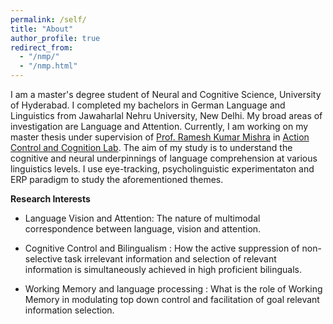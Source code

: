 ```yaml
---
permalink: /self/
title: "About"
author_profile: true
redirect_from: 
  - "/nmp/"
  - "/nmp.html"
---
```

I am a master's degree student of Neural and Cognitive Science, University of Hyderabad. I completed my bachelors in German Language and Linguistics from Jawaharlal Nehru University, New Delhi. My broad areas of investigation are Language and Attention. Currently, I am working on my master thesis under supervision of [Prof. Ramesh Kumar Mishra](https://rameshkumarmishra.wordpress.com/) in [Action Control and Cognition Lab](https://actioncontrolcognitionlaboratory.wordpress.com/). The aim of my study is to understand the cognitive and neural underpinnings of language comprehension at various linguistics levels. I use eye-tracking, psycholinguistic experimentaton and ERP paradigm to study the aforementioned themes. 

**Research Interests**
- Language Vision and Attention: The nature of multimodal correspondence between language, vision and attention. 

- Cognitive Control and Bilingualism : How the active suppression of non-selective task irrelevant information and selection of relevant information is simultaneously achieved in high proficient bilinguals.

- Working Memory and language processing : What is the role of Working Memory in modulating top down control and facilitation of goal relevant information selection. 

